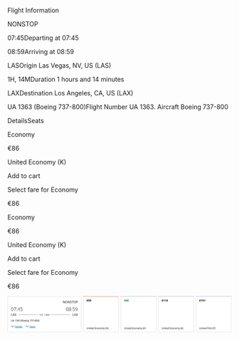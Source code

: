 Flight Information

NONSTOP

07:45Departing at 07:45

08:59Arriving at 08:59

LASOrigin Las Vegas, NV, US (LAS)

1H, 14MDuration 1 hours and 14 minutes

LAXDestination Los Angeles, CA, US (LAX)

UA 1363 (Boeing 737-800)Flight Number UA 1363. Aircraft Boeing 737-800

DetailsSeats

Economy

€86

United Economy (K)

Add to cart

Select fare for Economy

€86

Economy

€86

United Economy (K)

Add to cart

Select fare for Economy

€86

![](united-01-05.png)